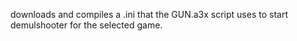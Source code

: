 downloads and compiles a .ini that the GUN.a3x script uses to start demulshooter for the selected game.
